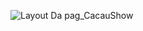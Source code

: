 ![Layout Da pag_CacauShow](https://user-images.githubusercontent.com/78672215/113481969-dd9a6d80-9472-11eb-883e-6d9fbc3624cb.png)
